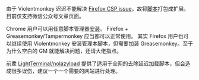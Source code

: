 由于 Violentmonkey 迟迟不能解决 [Firefox CSP issue](https://github.com/violentmonkey/violentmonkey/issues/408)，故将[脚本](https://github.com/ivysrono/NoLazyload/raw/master/NoLazyload/NoLazyload.user.js)打包成扩展。目前仅支持微信公众号文章页面。

Chrome 用户可以用任意脚本管理器[安装](https://github.com/ivysrono/NoLazyload/raw/master/NoLazyload/NoLazyload.user.js)。
Firefox + Greasemonkey/Tampermonkey 应当都可以正常使用。
其实 Firefox 用户也可以继续使用 Violentmonkey 安装管理本脚本，但需要加装 Greasemonkey。至于为什么空白的 GM 就能解决问题，还请大佬指点。

前辈 [LightTerminal/nolazyload](https://github.com/LightTerminal/nolazyload) 提供了适用于全网的去除延迟加载脚本，但会造成很多误伤，建议一个一个需要的网站进行处理。